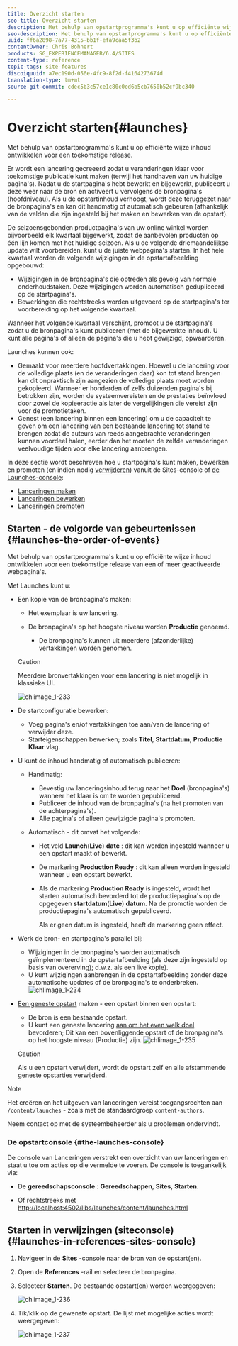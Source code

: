 ```yaml
---
title: Overzicht starten
seo-title: Overzicht starten
description: Met behulp van opstartprogramma's kunt u op efficiënte wijze inhoud ontwikkelen voor een toekomstige release. Met deze sjablonen kunt u wijzigingen klaar maken voor toekomstige publicatie, terwijl uw huidige pagina's behouden blijven
seo-description: Met behulp van opstartprogramma's kunt u op efficiënte wijze inhoud ontwikkelen voor een toekomstige release. Met deze sjablonen kunt u wijzigingen klaar maken voor toekomstige publicatie, terwijl uw huidige pagina's behouden blijven
uuid: ff6a2898-7a77-4315-bb1f-efa9caa5f3b2
contentOwner: Chris Bohnert
products: SG_EXPERIENCEMANAGER/6.4/SITES
content-type: reference
topic-tags: site-features
discoiquuid: a7ec190d-056e-4fc9-8f2d-f4164273674d
translation-type: tm+mt
source-git-commit: cdec5b3c57ce1c80c0ed6b5cb7650b52cf9bc340

---
```



# Overzicht starten{#launches}

Met behulp van opstartprogramma&#39;s kunt u op efficiënte wijze inhoud ontwikkelen voor een toekomstige release.

Er wordt een lancering gecreeerd zodat u veranderingen klaar voor toekomstige publicatie kunt maken (terwijl het handhaven van uw huidige pagina&#39;s). Nadat u de startpagina&#39;s hebt bewerkt en bijgewerkt, publiceert u deze weer naar de bron en activeert u vervolgens de bronpagina&#39;s (hoofdniveau). Als u de opstartinhoud verhoogt, wordt deze teruggezet naar de bronpagina&#39;s en kan dit handmatig of automatisch gebeuren (afhankelijk van de velden die zijn ingesteld bij het maken en bewerken van de opstart).

De seizoensgebonden productpagina&#39;s van uw online winkel worden bijvoorbeeld elk kwartaal bijgewerkt, zodat de aanbevolen producten op één lijn komen met het huidige seizoen. Als u de volgende driemaandelijkse update wilt voorbereiden, kunt u de juiste webpagina&#39;s starten. In het hele kwartaal worden de volgende wijzigingen in de opstartafbeelding opgebouwd:

* Wijzigingen in de bronpagina&#39;s die optreden als gevolg van normale onderhoudstaken. Deze wijzigingen worden automatisch gedupliceerd op de startpagina&#39;s.
* Bewerkingen die rechtstreeks worden uitgevoerd op de startpagina&#39;s ter voorbereiding op het volgende kwartaal.

Wanneer het volgende kwartaal verschijnt, promoot u de startpagina&#39;s zodat u de bronpagina&#39;s kunt publiceren (met de bijgewerkte inhoud). U kunt alle pagina&#39;s of alleen de pagina&#39;s die u hebt gewijzigd, opwaarderen.

Launches kunnen ook:

* Gemaakt voor meerdere hoofdvertakkingen. Hoewel u de lancering voor de volledige plaats (en de veranderingen daar) kon tot stand brengen kan dit onpraktisch zijn aangezien de volledige plaats moet worden gekopieerd. Wanneer er honderden of zelfs duizenden pagina&#39;s bij betrokken zijn, worden de systeemvereisten en de prestaties beïnvloed door zowel de kopieeractie als later de vergelijkingen die vereist zijn voor de promotietaken.
* Genest (een lancering binnen een lancering) om u de capaciteit te geven om een lancering van een bestaande lancering tot stand te brengen zodat de auteurs van reeds aangebrachte veranderingen kunnen voordeel halen, eerder dan het moeten de zelfde veranderingen veelvoudige tijden voor elke lancering aanbrengen.

In deze sectie wordt beschreven hoe u startpagina&#39;s kunt maken, bewerken en promoten (en indien nodig [verwijderen](/help/sites-authoring/launches-creating.md#deleting-a-launch)) vanuit de Sites-console of [de Launches-console](#the-launches-console):

* [Lanceringen maken](/help/sites-authoring/launches-creating.md)
* [Lanceringen bewerken](/help/sites-authoring/launches-editing.md)
* [Lanceringen promoten](/help/sites-authoring/launches-promoting.md)

## Starten - de volgorde van gebeurtenissen {#launches-the-order-of-events}

Met behulp van opstartprogramma&#39;s kunt u op efficiënte wijze inhoud ontwikkelen voor een toekomstige release van een of meer geactiveerde webpagina&#39;s.

Met Launches kunt u:

* Een kopie van de bronpagina&#39;s maken:

   * Het exemplaar is uw lancering.
   * De bronpagina&#39;s op het hoogste niveau worden **Productie** genoemd.

      * De bronpagina&#39;s kunnen uit meerdere (afzonderlijke) vertakkingen worden genomen.
   >[!CAUTION]
   >
   >Meerdere bronvertakkingen voor een lancering is niet mogelijk in klassieke UI.

   ![chlimage_1-233](assets/chlimage_1-233.png)

* De startconfiguratie bewerken:

   * Voeg pagina&#39;s en/of vertakkingen toe aan/van de lancering of verwijder deze.
   * Starteigenschappen bewerken; zoals **Titel**, **Startdatum**, **Productie Klaar** vlag.

* U kunt de inhoud handmatig of automatisch publiceren:

   * Handmatig:

      * Bevestig uw lanceringsinhoud terug naar het **Doel** (bronpagina&#39;s) wanneer het klaar is om te worden gepubliceerd.
      * Publiceer de inhoud van de bronpagina&#39;s (na het promoten van de achterpagina&#39;s).
      * Alle pagina&#39;s of alleen gewijzigde pagina&#39;s promoten.
   * Automatisch - dit omvat het volgende:

      * Het veld **Launch**(**Live**) **date** : dit kan worden ingesteld wanneer u een opstart maakt of bewerkt.
      * De markering **Production Ready** : dit kan alleen worden ingesteld wanneer u een opstart bewerkt.
      * Als de markering **Production Ready** is ingesteld, wordt het starten automatisch bevorderd tot de productiepagina&#39;s op de opgegeven **startdatum**(**Live**) **datum**. Na de promotie worden de productiepagina&#39;s automatisch gepubliceerd.

         Als er geen datum is ingesteld, heeft de markering geen effect.


* Werk de bron- en startpagina&#39;s parallel bij:

   * Wijzigingen in de bronpagina&#39;s worden automatisch geïmplementeerd in de opstartafbeelding (als deze zijn ingesteld op basis van overerving); d.w.z. als een live kopie).
   * U kunt wijzigingen aanbrengen in de opstartafbeelding zonder deze automatische updates of de bronpagina&#39;s te onderbreken.
   ![chlimage_1-234](assets/chlimage_1-234.png)

* [Een geneste opstart](/help/sites-authoring/launches-creating.md#creating-a-nested-launch) maken - een opstart binnen een opstart:

   * De bron is een bestaande opstart.
   * U kunt een geneste lancering [aan om het even welk doel](/help/sites-authoring/launches-promoting.md#promoting-a-nested-launch) bevorderen; Dit kan een bovenliggende opstart of de bronpagina&#39;s op het hoogste niveau (Productie) zijn.
   ![chlimage_1-235](assets/chlimage_1-235.png)

   >[!CAUTION]
   >
   >Als u een opstart verwijdert, wordt de opstart zelf en alle afstammende geneste opstarties verwijderd.

>[!NOTE]
>
>Het creëren en het uitgeven van lanceringen vereist toegangsrechten aan `/content/launches` - zoals met de standaardgroep `content-authors`.
>
>Neem contact op met de systeembeheerder als u problemen ondervindt.

### De opstartconsole {#the-launches-console}

De console van Lanceringen verstrekt een overzicht van uw lanceringen en staat u toe om acties op die vermelde te voeren. De console is toegankelijk via:

* De **gereedschapsconsole** : **Gereedschappen**, **Sites**, **Starten**.

* Of rechtstreeks met [http://localhost:4502/libs/launches/content/launches.html](http://localhost:4502/libs/launches/content/launches.html)

## Starten in verwijzingen (siteconsole) {#launches-in-references-sites-console}

1. Navigeer in de **Sites** -console naar de bron van de opstart(en).
1. Open de **References** -rail en selecteer de bronpagina.
1. Selecteer **Starten**. De bestaande opstart(en) worden weergegeven:

   ![chlimage_1-236](assets/chlimage_1-236.png)

1. Tik/klik op de gewenste opstart. De lijst met mogelijke acties wordt weergegeven:

   ![chlimage_1-237](assets/chlimage_1-237.png)

